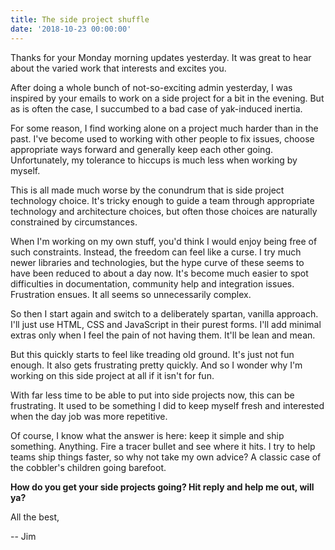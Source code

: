 ```yaml
---
title: The side project shuffle
date: '2018-10-23 00:00:00'
---
```


Thanks for your Monday morning updates yesterday. It was great to hear about the varied work that interests and excites you.

After doing a whole bunch of not-so-exciting admin yesterday, I was inspired by your emails to work on a side project for a bit in the evening. But as is often the case, I succumbed to a bad case of yak-induced inertia.

For some reason, I find working alone on a project much harder than in the past. I've become used to working with other people to fix issues, choose appropriate ways forward and generally keep each other going. Unfortunately, my tolerance to hiccups is much less when working by myself.

This is all made much worse by the conundrum that is side project technology choice. It's tricky enough to guide a team through appropriate technology and architecture choices, but often those choices are naturally constrained by circumstances.

When I'm working on my own stuff, you'd think I would enjoy being free of such constraints. Instead, the freedom can feel like a curse. I try much newer libraries and technologies, but the hype curve of these seems to have been reduced to about a day now. It's become much easier to spot difficulties in documentation, community help and integration issues. Frustration ensues. It all seems so unnecessarily complex.

So then I start again and switch to a deliberately spartan, vanilla approach. I'll just use HTML, CSS and JavaScript in their purest forms. I'll add minimal extras only when I feel the pain of not having them. It'll be lean and mean.

But this quickly starts to feel like treading old ground. It's just not fun enough. It also gets frustrating pretty quickly. And so I wonder why I'm working on this side project at all if it isn't for fun.

With far less time to be able to put into side projects now, this can be frustrating. It used to be something I did to keep myself fresh and interested when the day job was more repetitive.

Of course, I know what the answer is here: keep it simple and ship something. Anything. Fire a tracer bullet and see where it hits. I try to help teams ship things faster, so why not take my own advice? A classic case of the cobbler's children going barefoot.

__How do you get your side projects going? Hit reply and help me out, will ya?__

All the best,

-- Jim
